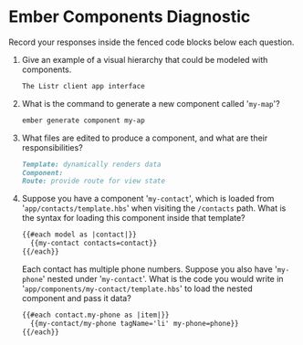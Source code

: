 # Ember Components Diagnostic

Record your responses inside the fenced code blocks below each question.

1.  Give an example of a visual hierarchy that could be modeled with components.

    ```md
    The Listr client app interface
    ```

1.  What is the command to generate a new component called '`my-map`'?

    ```sh
    ember generate component my-ap
    ```

1.  What files are edited to produce a component, and what are their
    responsibilities?

    ```md
    Template: dynamically renders data
    Component:
    Route: provide route for view state

    ```

1.  Suppose you have a component '`my-contact`', which is loaded from
    '`app/contacts/template.hbs`' when visiting the `/contacts` path. What is
    the syntax for loading this component inside that template?

    ```html
    {{#each model as |contact|}}
      {{my-contact contacts=contact}}
    {{/each}}
    ```

    Each contact has multiple phone numbers. Suppose you also have '`my-phone`'
    nested under '`my-contact`'. What is the code you would write in
    '`app/components/my-contact/template.hbs`' to load the nested component and
    pass it data?

    ```html
    {{#each contact.my-phone as |item|}}
      {{my-contact/my-phone tagName='li' my-phone=phone}}
    {{/each}}
    ```
